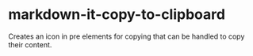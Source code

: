 # markdown-it-copy-to-clipboard
Creates an icon in pre elements for copying that can be handled to copy their content.
